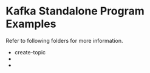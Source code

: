 # Kafka Standalone Program Examples

Refer to following folders for more information.


* create-topic
* 
* 